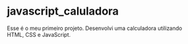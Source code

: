 # javascript_caluladora

Esse é o meu primeiro projeto. Desenvolvi uma calculadora utilizando HTML, CSS e JavaScript.
